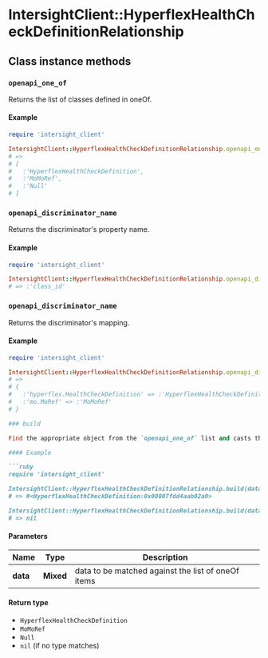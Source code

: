 # IntersightClient::HyperflexHealthCheckDefinitionRelationship

## Class instance methods

### `openapi_one_of`

Returns the list of classes defined in oneOf.

#### Example

```ruby
require 'intersight_client'

IntersightClient::HyperflexHealthCheckDefinitionRelationship.openapi_one_of
# =>
# [
#   :'HyperflexHealthCheckDefinition',
#   :'MoMoRef',
#   :'Null'
# ]
```

### `openapi_discriminator_name`

Returns the discriminator's property name.

#### Example

```ruby
require 'intersight_client'

IntersightClient::HyperflexHealthCheckDefinitionRelationship.openapi_discriminator_name
# => :'class_id'
```

### `openapi_discriminator_name`

Returns the discriminator's mapping.

#### Example

```ruby
require 'intersight_client'

IntersightClient::HyperflexHealthCheckDefinitionRelationship.openapi_discriminator_mapping
# =>
# {
#   :'hyperflex.HealthCheckDefinition' => :'HyperflexHealthCheckDefinition',
#   :'mo.MoRef' => :'MoMoRef'
# }

### build

Find the appropriate object from the `openapi_one_of` list and casts the data into it.

#### Example

```ruby
require 'intersight_client'

IntersightClient::HyperflexHealthCheckDefinitionRelationship.build(data)
# => #<HyperflexHealthCheckDefinition:0x00007fdd4aab02a0>

IntersightClient::HyperflexHealthCheckDefinitionRelationship.build(data_that_doesnt_match)
# => nil
```

#### Parameters

| Name | Type | Description |
| ---- | ---- | ----------- |
| **data** | **Mixed** | data to be matched against the list of oneOf items |

#### Return type

- `HyperflexHealthCheckDefinition`
- `MoMoRef`
- `Null`
- `nil` (if no type matches)

